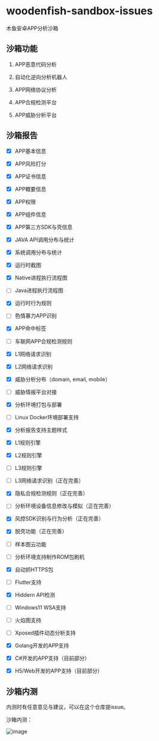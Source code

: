 # woodenfish-sandbox-issues

木鱼安卓APP分析沙箱


## 沙箱功能

1. APP恶意代码分析

2. 自动化逆向分析机器人

3. APP网络协议分析

4. APP合规检测平台

5. APP威胁分析平台


## 沙箱报告

- [x] APP基本信息

- [x] APP风险打分

- [x] APP证书信息

- [x] APP概要信息

- [x] APP权限

- [x] APP组件信息

- [x] APP第三方SDK与壳信息

- [x] JAVA API调用分布与统计

- [x] 系统调用分布与统计

- [x] 运行时截图

- [x] Native进程执行流程图

- [ ] Java进程执行流程图

- [x] 运行时行为规则

- [ ] 色情暴力APP识别

- [x] APP命中标签

- [ ] 车联网APP合规检测规则

- [x] L1网络请求识别

- [x] L2网络请求识别

- [x] 威胁分析分布（domain, email, mobile）

- [ ] 威胁情报平台对接

- [x] 分析环境打包与部署

- [ ] Linux Docker环境部署支持

- [x] 分析报告支持主题样式

- [x] L1规则引擎

- [x] L2规则引擎

- [ ] L3规则引擎

- [ ] L3网络请求识别（正在完善）

- [x] 隐私合规检测规则（正在完善）

- [ ] 分析环境设备信息修改与模拟（正在完善）

- [x] 风控SDK识别与行为分析（正在完善）

- [x] 脱壳功能（正在完善）

- [ ] 样本图云功能

- [ ] 分析环境支持制作ROM包刷机

- [x] 自动抓HTTPS包

- [ ] Flutter支持

- [x] Hiddern API检测

- [ ] Windows11 WSA支持

- [ ] 火焰图支持

- [ ] Xposed插件动态分析支持

- [x] Golang开发的APP支持

- [x] C#开发的APP支持（目前部分）

- [x] H5/Web开发的APP支持（目前部分）



## 沙箱内测

内测时有任意意见与建议，可以在这个仓库提issue。

沙箱内测：

![image](https://user-images.githubusercontent.com/1672927/188149693-60d8cdf2-30ae-4209-9d4b-828452fa4694.png)
